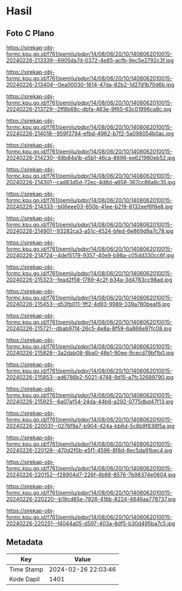 # Hasil

## Foto C Plano

https://sirekap-obj-formc.kpu.go.id/f761/pemilu/pdpr/14/08/06/20/10/1408062010015-20240226-213339--6905da7d-0372-4e85-acfb-9ec5e2792c3f.jpg

https://sirekap-obj-formc.kpu.go.id/f761/pemilu/pdpr/14/08/06/20/10/1408062010015-20240226-213404--0ea00030-1614-47da-82b2-1d27d1b70d6b.jpg

https://sirekap-obj-formc.kpu.go.id/f761/pemilu/pdpr/14/08/06/20/10/1408062010015-20240226-213729--2ff8b68c-dbfa-463e-9f65-63c01996ca8c.jpg

https://sirekap-obj-formc.kpu.go.id/f761/pemilu/pdpr/14/08/06/20/10/1408062010015-20240226-214018--959f3794-efbd-4962-b7f2-5a098054b0ac.jpg

https://sirekap-obj-formc.kpu.go.id/f761/pemilu/pdpr/14/08/06/20/10/1408062010015-20240226-214230--68b84a1b-d5b1-46ca-8696-ee621980eb52.jpg

https://sirekap-obj-formc.kpu.go.id/f761/pemilu/pdpr/14/08/06/20/10/1408062010015-20240226-214301--cad83d5d-72ec-4d8d-a658-367cc86a6c35.jpg

https://sirekap-obj-formc.kpu.go.id/f761/pemilu/pdpr/14/08/06/20/10/1408062010015-20240226-214333--b06eee03-650b-41ee-b219-8132eef6f8e8.jpg

https://sirekap-obj-formc.kpu.go.id/f761/pemilu/pdpr/14/08/06/20/10/1408062010015-20240226-214901--93282ca3-a51c-4524-bfed-6e869d9a7c78.jpg

https://sirekap-obj-formc.kpu.go.id/f761/pemilu/pdpr/14/08/06/20/10/1408062010015-20240226-214724--4de15179-9357-40e9-b98a-c05dd330cc6f.jpg

https://sirekap-obj-formc.kpu.go.id/f761/pemilu/pdpr/14/08/06/20/10/1408062010015-20240226-215323--fead2f58-1789-4c2f-b34a-3d4783cc98ad.jpg

https://sirekap-obj-formc.kpu.go.id/f761/pemilu/pdpr/14/08/06/20/10/1408062010015-20240226-215453--d53fb011-1ff2-4d93-9989-339a780beaf6.jpg

https://sirekap-obj-formc.kpu.go.id/f761/pemilu/pdpr/14/08/06/20/10/1408062010015-20240226-215721--dbab97f4-26c5-4e8a-8f59-6a866e97fc08.jpg

https://sirekap-obj-formc.kpu.go.id/f761/pemilu/pdpr/14/08/06/20/10/1408062010015-20240226-215828--3a2dab08-8ba0-48e1-90ee-9cecd79bf1b0.jpg

https://sirekap-obj-formc.kpu.go.id/f761/pemilu/pdpr/14/08/06/20/10/1408062010015-20240226-215853--ad6786b2-5021-4748-9d15-a7fc32689790.jpg

https://sirekap-obj-formc.kpu.go.id/f761/pemilu/pdpr/14/08/06/20/10/1408062010015-20240226-215925--6a07af54-24da-44b6-a292-0775dbd47f13.jpg

https://sirekap-obj-formc.kpu.go.id/f761/pemilu/pdpr/14/08/06/20/10/1408062010015-20240226-220031--0276f9a7-b904-424a-bb6d-5c8b9f838f5a.jpg

https://sirekap-obj-formc.kpu.go.id/f761/pemilu/pdpr/14/08/06/20/10/1408062010015-20240226-220126--470d2f0b-e5f1-4596-8f8d-8ec5da91bec4.jpg

https://sirekap-obj-formc.kpu.go.id/f761/pemilu/pdpr/14/08/06/20/10/1408062010015-20240226-220152--f28904d7-226f-4b88-8576-7b96374e0604.jpg

https://sirekap-obj-formc.kpu.go.id/f761/pemilu/pdpr/14/08/06/20/10/1408062010015-20240226-220220--b19cd85e-7926-416b-8224-4846aa778737.jpg

https://sirekap-obj-formc.kpu.go.id/f761/pemilu/pdpr/14/08/06/20/10/1408062010015-20240226-220251--f4044a05-d597-403a-8df5-b30d495ba7c5.jpg


## Metadata

| Key        | Value               |
| ---------- | ------------------- |
| Time Stamp | 2024-02-26 22:03:46 |
| Kode Dapil | 1401                |



